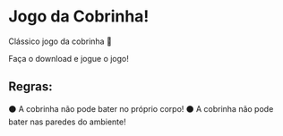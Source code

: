 # Jogo da Cobrinha!

Clássico jogo da cobrinha 🐍

Faça o download e jogue o jogo! 

## Regras: 

⚫ A cobrinha não pode bater no próprio corpo!
⚫ A cobrinha não pode bater nas paredes do ambiente! 

